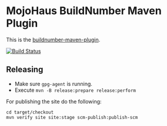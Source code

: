 # MojoHaus BuildNumber Maven Plugin

This is the [buildnumber-maven-plugin](http://www.mojohaus.org/buildnumber-maven-plugin/).
 
[![Build Status](https://travis-ci.org/mojohaus/buildnumber-maven-plugin.svg?branch=master)](https://travis-ci.org/mojohaus/buildnumber-maven-plugin)

## Releasing

* Make sure `gpg-agent` is running.
* Execute `mvn -B release:prepare release:perform`

For publishing the site do the following:

```
cd target/checkout
mvn verify site site:stage scm-publish:publish-scm
```
